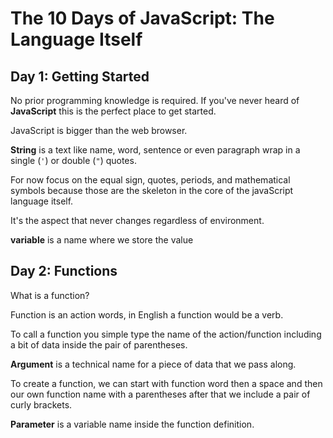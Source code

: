 # The 10 Days of JavaScript: The Language Itself

## Day 1: Getting Started

No prior programming knowledge is required.
If you've never heard of **JavaScript** this is the perfect place to get started.

JavaScript is bigger than the web browser.

**String** is a text like name, word, sentence or even paragraph wrap in a single (`'`) or double (`"`) quotes.


For now focus on the equal sign, quotes, periods, and mathematical symbols because those are the skeleton in the core of the javaScript language itself.

It's the aspect that never changes regardless of environment.

**variable** is a name where we store the value


## Day 2: Functions

What is a function?

Function is an action words, in English a function would be a verb.

To call a function you simple type the name of the action/function including a bit of data inside the pair of parentheses.

**Argument** is a technical name for a piece of data that we pass along.

To create a function, we can start with function word then a space and then our own function name with a parentheses after that we include a pair of curly brackets.

**Parameter** is a variable name inside the function definition.
